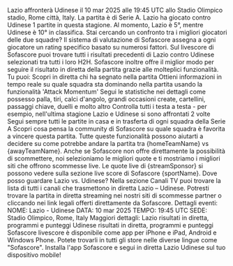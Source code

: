 Lazio affronterà Udinese il 10 mar 2025 alle 19:45 UTC allo Stadio Olimpico stadio, Rome città, Italy. La partita è di Serie A.
Lazio ha giocato contro Udinese 1 partite in questa stagione. Al momento, Lazio è 5°, mentre Udinese è 10° in classifica. Stai cercando un confronto tra i migliori giocatori delle due squadre? Il sistema di valutazione di Sofascore assegna a ogni giocatore un rating specifico basato su numerosi fattori.
Sul livescore di Sofascore puoi trovare tutti i risultati precedenti di Lazio contro Udinese selezionati tra tutti i loro H2H. Sofascore inoltre offre il miglior modo per seguire il risultato in diretta della partita grazie alle molteplici funzionalità. Tu puoi:
Scopri in diretta chi ha segnato nella partita
Ottieni informazioni in tempo reale su quale squadra sta dominando nella partita usando la funzionalità 'Attack Momentum'
Segui le statistiche nei dettagli come possesso palla, tiri, calci d'angolo, grandi occasioni create, cartellini, passaggi chiave, duelli e molto altro
Controlla tutti i testa a testa - per esempio, nell'ultima stagione Lazio e Udinese si sono affrontati 2 volte
Segui sempre tutti le partite in casa e in trasferta di ogni squadra della Serie A
Scopri cosa pensa la community di Sofascore su quale squadra è favorita a vincere questa partita.
Tutte queste funzionalità possono aiutarti a decidere su come potrebbe andare la partita tra {homeTeamName} vs {awayTeamName}. Anche se Sofascore non offre direttamente la possibilità di scommettere, noi selezioniamo le migliori quote e ti mostriamo i migliori siti che offrono scommesse live. Le quote live di {streamSponsor} si possono vedere sulla sezione live score</sportlink> di Sofascore <sportlink>{sportName}.
Dove posso guardare Lazio vs. Udinese? Nella sezione Canali TV puoi trovare la lista di tutti i canali che trasmettono in diretta Lazio – Udinese. Potresti trovare la partita in diretta streaming nei nostri siti di scommesse partner o cliccando nei link legali offerti direttamente da Sofascore.
Dettagli eventi:
NOME: Lazio - Udinese
DATA: 10 mar 2025
TEMPO: 19:45 UTC
SEDE: Stadio Olimpico, Rome, Italy
Maggiori dettagli:
Lazio risultati in diretta, programmi e punteggi
Udinese risultati in diretta, programmi e punteggi
Sofascore livescore è disponibile come app per iPhone e iPad, Android e Windows Phone. Potete trovarli in tutti gli store nelle diverse lingue come "Sofascore". Installa l'app Sofascore e segui in diretta Lazio Udinese sul tuo dispositivo mobile!

